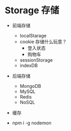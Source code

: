 # Storage 存储
  - 前端存储
    - localStarage
    - cookie
    存储什么玩意？
      - 登入状态
      - 购物车
    - sessionStorage
    - indexDB
  - 后端存储
    - MongoDB
    - MySQL  
    - Redis
    - NoSQL
  - 缓存



  
- npm i -g nodemon
